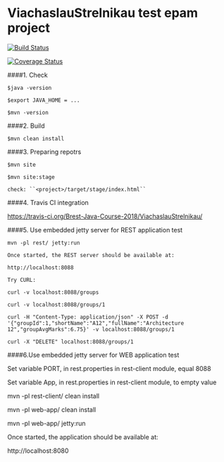 # ViachaslauStrelnikau test epam project
[![Build Status](https://travis-ci.org/Brest-Java-Course-2018/ViachaslauStrelnikau.svg?branch=master)](https://travis-ci.org/Brest-Java-Course-2018/ViachaslauStrelnikau)

[![Coverage Status](https://coveralls.io/repos/github/Brest-Java-Course-2018/ViachaslauStrelnikau/badge.svg)](https://coveralls.io/github/Brest-Java-Course-2018/ViachaslauStrelnikau)

####1. Check  
    
    $java -version  
    
    $export JAVA_HOME = ...
    
    $mvn -version
    
####2. Build

    
    $mvn clean install
    
####3. Preparing repotrs
  
    $mvn site
  
    $mvn site:stage
  
    check: ``<project>/target/stage/index.html``
    
####4.  Travis CI integration 

https://travis-ci.org/Brest-Java-Course-2018/ViachaslauStrelnikau/

####5. Use embedded jetty server for REST application test 

    mvn -pl rest/ jetty:run
        
    Once started, the REST server should be available at:
        
    http://localhost:8088
        
    Try CURL:
        
    curl -v localhost:8088/groups
        
    curl -v localhost:8088/groups/1
        
    curl -H "Content-Type: application/json" -X POST -d '{"groupId":1,"shortName":"A12","fullName":"Architecture 12","groupAvgMarks":6.75}' -v localhost:8088/groups/1
        
    curl -X "DELETE" localhost:8088/groups/1
    
####6.Use embedded jetty server for WEB application test 

   Set variable PORT, in rest.properties in rest-client module, equal 8088
   
   Set variable App, in rest.properties in rest-client module, to empty value
   
   mvn -pl rest-client/ clean install
   
   mvn -pl web-app/ clean install
   
   mvn -pl web-app/ jetty:run

   Once started, the application should be available at:

   http://localhost:8080

